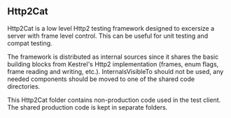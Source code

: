 ## Http2Cat

Http2Cat is a low level Http2 testing framework designed to excersize a server with frame level control. This can be useful for unit testing and compat testing.

The framework is distributed as internal sources since it shares the basic building blocks from Kestrel's Http2 implementation (frames, enum flags, frame reading and writing, etc.). InternalsVisibleTo should not be used, any needed components should be moved to one of the shared code directories.

This Http2Cat folder contains non-production code used in the test client. The shared production code is kept in separate folders.
